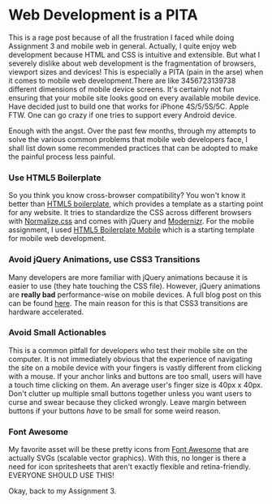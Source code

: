 Web Development is a PITA
==

This is a rage post because of all the frustration I faced while doing Assignment 3 and mobile web in general. Actually, I quite enjoy web development because HTML and CSS is intuitive and extensible. But what I severely dislike about web development is the fragmentation of browsers, viewport sizes and devices! This is especially a PITA (pain in the arse) when it comes to mobile web development.There are like 3456723139738 different dimensions of mobile device screens. It's certainly not fun ensuring that your mobile site looks good on every available mobile device. Have decided just to build one that works for iPhone 4S/5/5S/5C. Apple FTW. One can go crazy if one tries to support every Android device.

Enough with the angst. Over the past few months, through my attempts to solve the various common problems that mobile web developers face, I shall list down some recommended practices that can be adopted to make the painful process less painful.

### Use HTML5 Boilerplate ###
So you think you know cross-browser compatibility? You won't know it better than [HTML5 boilerplate](http://html5boilerplate.com/), which provides a template as a starting point for any website. It tries to standardize the CSS across different browsers with [Normalize.css](http://necolas.github.com/normalize.css/) and comes with jQuery and [Modernizr](http://modernizr.com/). For the mobile assignment, I used [HTML5 Boilerplate Mobile](http://html5boilerplate.com/mobile/) which is a starting template for mobile web development.

### Avoid jQuery Animations, use CSS3 Transitions ###
Many developers are more familiar with jQuery animations because it is easier to use (they hate touching the CSS file). However, jQuery animations are **really bad** performance-wise on mobile devices. A full blog post on this can be found [here](http://css3.bradshawenterprises.com/blog/jquery-vs-css3-transitions/). The main reason for this is that CSS3 transitions are hardware accelerated.

### Avoid Small Actionables ###
This is a common pitfall for developers who test their mobile site on the computer. It is not immediately obvious that the experience of navigating the site on a mobile device with your fingers is vastly different from clicking with a mouse. If your anchor links and buttons are too small, users will have a touch time clicking on them. An average user's finger size is 40px x 40px. Don't clutter up multiple small buttons together unless you want users to curse and swear because they clicked wrongly. Leave margin between buttons if your buttons *have* to be small for some weird reason.

### Font Awesome ###
My favorite asset will be these pretty icons from [Font Awesome](http://fortawesome.github.io/Font-Awesome/icons/) that are actually SVGs (scalable vector graphics). With this, no longer is there a need for icon spritesheets that aren't exactly flexible and retina-friendly. EVERYONE SHOULD USE THIS!

Okay, back to my Assignment 3.